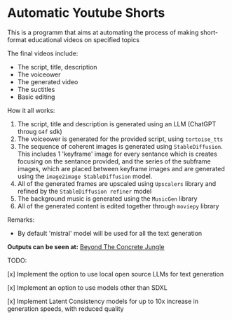 # Automatic Youtube Shorts

This is a programm that aims at automating the process of making short-format educational videos on specified topics

The final videos include:
+ The script, title, description
+ The voiceower
+ The generated video
+ The suctitles
+ Basic editing


How it all works:

1) The script, title and description is generated using an LLM (ChatGPT throug `G4f` sdk)
2) The voiceower is generated for the provided script, using `tortoise_tts` 
3) The sequence of coherent images is generated using `StableDiffusion`. This includes 1 'keyframe' image for every sentance which is creates
focusing on the sentance provided, and the series of the subframe images, which are placed between keyframe images and are generated using
the `image2image StableDiffusion` model.
4) All of the generated frames are upscaled using `Upscalers` library and refined by the `StableDiffusion refiner` model
5) The background music is generated using the `MusicGen` library
6) All of the generated content is edited together through `moviepy` library

Remarks:
+ By default 'mistral' model will be used for all the text generation
  
**Outputs can be seen at:**
[Beyond The Concrete Jungle](https://www.youtube.com/@BeyondTheConcreteJungle)

TODO:

[x] Implement the option to use local open source LLMs for text generation

[x] Implement an option to use models other than SDXL 

[x] Implement Latent Consistency models for up to 10x increase in generation speeds, with reduced quality

